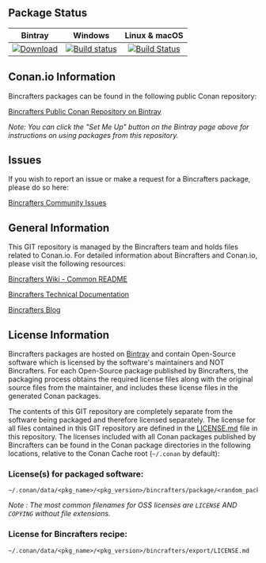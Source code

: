 ## Package Status

| Bintray | Windows | Linux & macOS |
|:--------:|:---------:|:-----------------:|
|[![Download](https://api.bintray.com/packages/bincrafters/public-conan/sfml%3Abincrafters/images/download.svg)](https://bintray.com/bincrafters/public-conan/sfml%3Abincrafters/_latestVersion)|[![Build status](https://ci.appveyor.com/api/projects/status/github/bincrafters/conan-sfml?svg=true)](https://ci.appveyor.com/project/BinCrafters/conan-sfml)|[![Build Status](https://travis-ci.org/bincrafters/conan-sfml.svg)](https://travis-ci.org/bincrafters/conan-sfml)|

## Conan.io Information

Bincrafters packages can be found in the following public Conan repository:

[Bincrafters Public Conan Repository on Bintray](https://bintray.com/bincrafters/public-conan)

*Note: You can click the "Set Me Up" button on the Bintray page above for instructions on using packages from this repository.*

## Issues

If you wish to report an issue or make a request for a Bincrafters package, please do so here:

[Bincrafters Community Issues](https://github.com/bincrafters/community/issues)

## General Information

This GIT repository is managed by the Bincrafters team and holds files related to Conan.io.  For detailed information about Bincrafters and Conan.io, please visit the following resources:

[Bincrafters Wiki - Common README](https://github.com/bincrafters/community/wiki/Common-README.md)

[Bincrafters Technical Documentation](http://bincrafters.readthedocs.io/en/latest/)

[Bincrafters Blog](https://bincrafters.github.io)

## License Information

Bincrafters packages are hosted on [Bintray](https://bintray.com) and contain Open-Source software which is licensed by the software's maintainers and NOT Bincrafters.  For each Open-Source package published by Bincrafters, the packaging process obtains the required license files along with the original source files from the maintainer, and includes these license files in the generated Conan packages.

The contents of this GIT repository are completely separate from the software being packaged and therefore licensed separately.  The license for all files contained in this GIT repository are defined in the [LICENSE.md](LICENSE.md) file in this repository.  The licenses included with all Conan packages published by Bincrafters can be found in the Conan package directories in the following locations, relative to the Conan Cache root (`~/.conan` by default):

### License(s) for packaged software:

    ~/.conan/data/<pkg_name>/<pkg_version>/bincrafters/package/<random_package_id>/license/<LICENSE_FILES_HERE>

*Note :   The most common filenames for OSS licenses are `LICENSE` AND `COPYING` without file extensions.*

### License for Bincrafters recipe:

    ~/.conan/data/<pkg_name>/<pkg_version>/bincrafters/export/LICENSE.md
